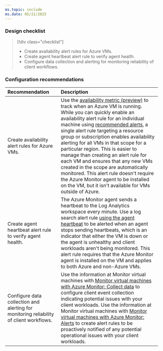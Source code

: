 ```yaml
---
ms.topic: include
ms.date: 05/21/2025
---
```


### Design checklist

> [!div class="checklist"]
> * Create availability alert rules for Azure VMs.
> * Create agent heartbeat alert rule to verify agent health.
> * Configure data collection and alerting for monitoring reliability of client workflows.

### Configuration recommendations

| Recommendation | Description |
|:---------------|:------------|
| Create availability alert rules for Azure VMs. | Use the [availability metric (preview)](../tutorial-monitor-vm-alert-availability.md) to track when an Azure VM is running. While you can quickly enable an availability alert rule for an individual machine using [recommended alerts](../tutorial-monitor-vm-alert-recommended.md), a single alert rule targeting a resource group or subscription enables availability alerting for all VMs in that scope for a particular region. This is easier to manage than creating an alert rule for each VM and ensures that any new VMs created in the scope are automatically monitored. This alert rule doesn't require the Azure Monitor agent to be installed on the VM, but it isn't available for VMs outside of Azure. |
| Create agent heartbeat alert rule to verify agent health. | The Azure Monitor agent sends a heartbeat to the Log Analytics workspace every minute. Use a log search alert rule [using the agent heartbeat](../monitor-virtual-machine-alerts.md#agent-heartbeat) to be alerted when an agent stops sending heartbeats, which is an indicator that either the VM is down or the agent is unhealthy and client workloads aren't being monitored. This alert rule requires that the Azure Monitor agent is installed on the VM and applies to both Azure and non-Azure VMs. |
| Configure data collection and alerting for monitoring reliability of client workflows. | Use the information at Monitor virtual machines with [Monitor virtual machines with Azure Monitor: Collect data](../monitor-virtual-machine-data-collection.md) to configure client event collection indicating potential issues with your client workloads. Use the information at Monitor virtual machines with [Monitor virtual machines with Azure Monitor: Alerts](../monitor-virtual-machine-alerts.md) to create alert rules to be proactively notified of any potential operational issues with your client workloads. |
